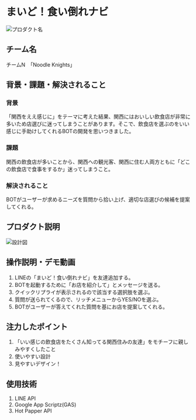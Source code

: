 # まいど！食い倒れナビ
<!-- プロダクト名に変更してください -->

![プロダクト名](https://github.com/kc3hack/2024_N/assets/107977166/cada42da-e1bd-42b9-81f5-7723583705d9)

<!-- プロダクト名・イメージ画像を差し変えてください -->


## チーム名
チームN　「Noodle Knights」
<!-- チームIDとチーム名を入力してください -->


## 背景・課題・解決されること
### 背景
「関西をええ感じに」をテーマに考えた結果、関西にはおいしい飲食店が非常に多いため店選びに迷ってしまうことがあります。そこで、飲食店を選ぶのをいい感じに手助けしてくれるBOTの開発を思いつきました。

### 課題
関西の飲食店が多いことから、関西への観光客、関西に住む人両方ともに「どこの飲食店で食事をするか」迷ってしまうこと。

### 解決されること
BOTがユーザーが求めるニーズを質問から拾い上げ、適切な店選びの候補を提案してくれる。
<!-- テーマ「関西をいい感じに」に対して、考案するプロダクトがどういった(Why)背景から思いついたのか、どのよう(What)な課題があり、どのよう(How)に解決するのかを入力してください -->


## プロダクト説明
![設計図](https://github.com/kc3hack/2024_N/assets/107977166/bfaa5e2f-2613-4514-a55b-70b0dc5f2764)




<!-- 開発したプロダクトの説明を入力してください -->


## 操作説明・デモ動画
1. LINEの「まいど！食い倒れナビ」を友達追加する。
2. BOTを起動するために「お店を紹介して」とメッセージを送る。
3. クイックリプライが表示されるので該当する選択肢を選ぶ。
4. 質問が送られてくるので、リッチメニューからYES/NOを選ぶ。
5. BOTがユーザーが答えてくれた質問を基にお店を提案してくれる。

<!-- 開発したプロダクトの操作説明について入力してください。また、操作説明デモ動画があれば、埋め込みやリンクを記載してください -->


## 注力したポイント
1. 「いい感じの飲食店をたくさん知ってる関西住みの友達」をモチーフに親しみやすくしたこと
2. 使いやすい設計
3. 見やすいデザイン！
<!-- 開発したプロダクトの中で、特に注力して作成した箇所・ポイントについて入力してください -->


## 使用技術
1. LINE API
2. Google App Scriptz(GAS)
3. Hot Papper API

<!-- 使用技術を入力してください -->


<!--
markdownの記法はこちらを参照してください！
https://docs.github.com/ja/get-started/writing-on-github/getting-started-with-writing-and-formatting-on-github/basic-writing-and-formatting-syntax
-->
